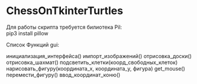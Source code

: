 # ChessOnTkinterTurtles
Для работы скрипта требуется билиотека Pil:   
  pip3 install pillow	


Список Функций gui:

инициализация_интерфейса()
импорт_изображений()
отрисовка_доски()
отрисовка_шахмат()
подсветить_клетки(коорд_свободных_клеток)
нарисовать_фигуру(координата_x, координата_y, фигура)
get_mouse()
перемести_фигуру()
ввод_координат_коню()

